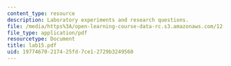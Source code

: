 ```yaml
---
content_type: resource
description: Laboratory experiments and research questions.
file: /media/https%3A/open-learning-course-data-rc.s3.amazonaws.com/12-108-structure-of-earth-materials-fall-2004/19774670217425fd7ce12729b3249560_lab15.pdf
file_type: application/pdf
resourcetype: Document
title: lab15.pdf
uid: 19774670-2174-25fd-7ce1-2729b3249560
---
```

